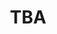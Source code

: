 ---
title: TBA
type: "page"
layout: "speaker"
chapter: false
weight: 4
description: 
speaker: To Be Announced
organization: 
bio: "We are delighted with the response so far to our <a href='https://www.papercall.io/serverlessdaysakl2020'> call for papers</a>, and will be anouncing the final list of speakers in early March. If you're considering submitting a talk, please go ahead and do a submission. <strong>CFP closes 2nd March, 2020.</strong>"
image: https://res.cloudinary.com/dtsyxzxfx/image/upload/w_150,h_150,f_auto,q_auto/v1577987547/2020/owl_mascot.svg
twitter: 
---